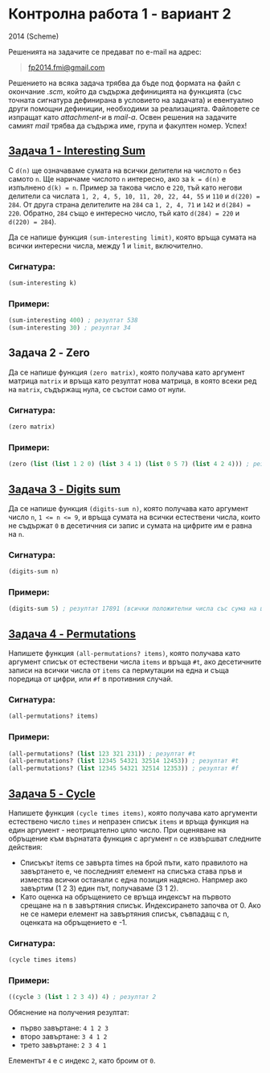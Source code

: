 # Контролна работа 1 - вариант 2
2014 (Scheme)

Решенията на задачите се предават по e-mail на адрес:

>fp2014.fmi@gmail.com

Решението на всяка задача трябва да бъде под формата на файл с окончание *.scm*, който да съдържа дефиницията на функцията (със точната сигнатура дефинирана в условието на задачата) и евентуално други помощни дефиниции, необходими за реализацията. Файловете се изпращат като *attachment-и* в *mail-a*. Освен решения на задачите самият *mail* трябва да съдържа име, група и факултен номер. Успех!

## [Задача 1 - Interesting Sum](1zad.rkt)

С `d(n)` ще означаваме сумата на всички делители на числото `n` без самото `n`. Ще наричаме числото `n` интересно, ако за `k = d(n)` е изпълнено `d(k) = n`. Пример за такова число е `220`, тъй като негови делители са числата `1, 2, 4, 5, 10, 11, 20, 22, 44, 55` и `110` и `d(220) = 284`. От друга страна делителите на `284` са `1, 2, 4, 71` и `142` и `d(284) = 220`. Обратно, `284` също е интересно число, тъй като `d(284) = 220` и `d(220) = 284`).

Да се напише функция `(sum-interesting limit)`, която връща сумата на всички интересни числа, между 1 и `limit`, включително.


### Сигнатура:

```scheme
(sum-interesting k)
```

### Примери:

```scheme
(sum-interesting 400) ; резултат 538
(sum-interesting 30) ; резултат 34
```

## Задача 2 - Zero

Да се напише функция `(zero matrix)`, която получава като аргумент матрица `matrix` и връща като резултат нова матрица, в която всеки ред на `matrix`, съдържащ нула, се състои само от нули.

### Сигнатура:

```scheme
(zero matrix)
```

### Примери:

```scheme
(zero (list (list 1 2 0) (list 3 4 1) (list 0 5 7) (list 4 2 4))) ; резултат ((0 0 0) (3 4 1) (0 0 0) (4 2 4))
```

## [Задача 3 - Digits sum](3zad.rkt)

Да се напише функция `(digits-sum n)`, която получава като аргумент число `n`, `1 <= n <= 9`, и връща сумата на всички естествени числа, които не съдържат `0` в десетичния си запис и сумата на цифрите им е равна на `n`.

### Сигнатура:

```scheme
(digits-sum n)
```

### Примери:

```scheme
(digits-sum 5) ; резултат 17891 (всички положителни числа със сума на цифрите 5, които не съдържат 0 в записа си, са 5, 14, 23, 32, 41, 113, 122, 131, 212, 221, 311, 1112, 1121, 1211, 2111 и 11111, а тяхната сума е 17891)
```

## [Задача 4 - Permutations](4zad.rkt)

Напишете функция `(all-permutations? items)`, която получава като аргумент списък от естествени числа `items` и връща `#t`, ако десетичните записи на всички числа от `items` са пермутации на една и съща поредица от цифри, или `#f` в противния случай.

### Сигнатура:

```scheme
(all-permutations? items)
```

### Примери:

```scheme
(all-permutations? (list 123 321 231)) ; резултат #t
(all-permutations? (list 12345 54321 32514 12453)) ; резултат #t
(all-permutations? (list 12345 54321 32514 12353)) ; резултат #f
```

## [Задача 5 - Cycle](5zad.rkt)

Напишете функция `(cycle times items)`, която получава като аргументи естествено число `times` и непразен списък `items` и връща функция на един аргумент - неотрицателно цяло число. При оценяване на обръщение към върнатата функция с аргумент `n` се извършват следните действия:

* Списъкът items се завърта times на брой пъти, като правилото на завъртането е, че последният елемент на списъка става пръв и измества всички останали с една позиция надясно. Напрмер ако завъртим (1 2 3) един път, получаваме (3 1 2).
* Като оценка на обръщението се връща индексът на първото срещане на n в завъртяния списък. Индексирането започва от 0. Ако не се намери елемент на завъртяния списък, съвпадащ с n, оценката на обръщението е -1.

### Сигнатура:

```scheme
(cycle times items)
```

### Примери:

```scheme
((cycle 3 (list 1 2 3 4)) 4) ; резултат 2
```

Обяснение на получения резултат:

* първо завъртане: `4 1 2 3`
* второ завъртане: `3 4 1 2`
* трето завъртане: `2 3 4 1`

Елементът `4` е с индекс `2`, като броим от `0`.
